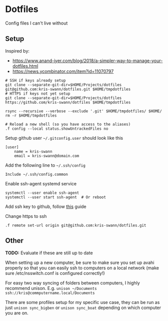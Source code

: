 # Dotfiles

Config files I can't live without

## Setup

Inspired by:
* https://www.anand-iyer.com/blog/2018/a-simpler-way-to-manage-your-dotfiles.html
* https://news.ycombinator.com/item?id=11070797

```
# SSH if keys already setup
git clone --separate-git-dir=$HOME/Projects/dotfiles git@github.com:kris-swann/dotfiles.git $HOME/tmpdotfiles
# HTTPS if keys not yet setup
git clone --separate-git-dir=$HOME/Projects/dotfiles https://github.com/kris-swann/dotfiles $HOME/tmpdotfiles

rsync --recursive --verbose --exclude '.git' $HOME/tmpdotfiles/ $HOME/
rm -r $HOME/tmpdotfiles

# Reload a new shell (so you have access to the aliases)
.f config --local status.showUntrackedFiles no
```

Setup github user `~/.gitconfig.user` should look like this

```
[user]
    name = kris-swann
    email = kris-swann@domain.com
```

Add the following line to `~/.ssh/config`

```
Include ~/.ssh/config.common
```

Enable ssh-agent systemd service

```
systemctl --user enable ssh-agent
systemctl --user start ssh-agent  # Or reboot
```

Add ssh key to github, follow [this](https://docs.github.com/en/authentication/connecting-to-github-with-ssh/adding-a-new-ssh-key-to-your-github-account) guide

Change https to ssh
```
.f remote set-url origin git@github.com:kris-swann/dotfiles.git
```

## Other

**TODO:** Evaluate if these are still up to date

When setting up a new computer, be sure to make sure you set up avahi properly
so that you can easily ssh to computers on a local network (make sure
/etc/nsswitch.conf is configured correctly!)

For easy two way syncing of folders between computers, I highly recommend
unison. E.g. `unison ~/Documents ssh://kris@commputername.local/Documents`

There are some profiles setup for my specific use case, they can be run as
just `unison sync_bigben` or `unison sync_boat` depending on which computer
you are on.
